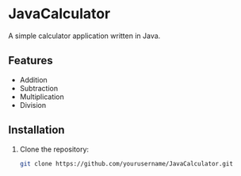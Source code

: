 # JavaCalculator

A simple calculator application written in Java.

## Features
- Addition
- Subtraction
- Multiplication
- Division

## Installation
1. Clone the repository:
   ```bash
   git clone https://github.com/yourusername/JavaCalculator.git
